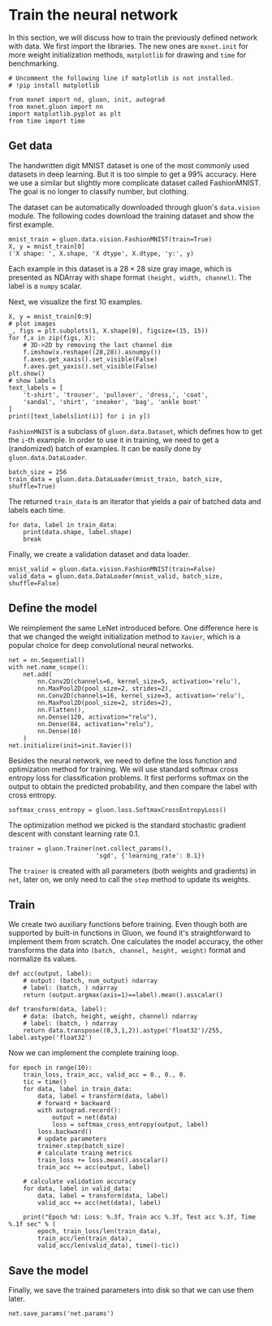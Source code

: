 # Train the neural network

In this section, we will discuss how to train the previously defined network with data. We first import the libraries. The new ones are `mxnet.init` for more weight initialization methods, `matplotlib` for drawing and `time` for benchmarking.

```{.python .input  n=11}
# Uncomment the following line if matplotlib is not installed.
# !pip install matplotlib

from mxnet import nd, gluon, init, autograd
from mxnet.gluon import nn
import matplotlib.pyplot as plt
from time import time
```

## Get data

The handwritten digit MNIST dataset is one of the most commonly used datasets in deep learning. But it is too simple to get a 99% accuracy. Here we use a similar but slightly more complicate dataset called FashionMNIST. The goal is no longer to classify number, but clothing.

The dataset can be automatically downloaded through gluon's `data.vision` module. The following codes download the training dataset and show the first example.

```{.python .input  n=12}
mnist_train = gluon.data.vision.FashionMNIST(train=True)
X, y = mnist_train[0]
('X shape: ', X.shape, 'X dtype', X.dtype, 'y:', y)
```

Each example in this dataset is a $28\times 28$ size gray image, which is presented as NDArray with shape format `(height, width, channel)`.  The label is a `numpy` scalar.

Next, we visualize the first 10 examples.

```{.python .input  n=3}
X, y = mnist_train[0:9]
# plot images
_, figs = plt.subplots(1, X.shape[0], figsize=(15, 15))
for f,x in zip(figs, X):
    # 3D->2D by removing the last channel dim
    f.imshow(x.reshape((28,28)).asnumpy())
    f.axes.get_xaxis().set_visible(False)
    f.axes.get_yaxis().set_visible(False)
plt.show()
# show labels
text_labels = [
    't-shirt', 'trouser', 'pullover', 'dress,', 'coat',
    'sandal', 'shirt', 'sneaker', 'bag', 'ankle boot'
]
print([text_labels[int(i)] for i in y])
```

`FashionMNIST` is a subclass of `gluon.data.Dataset`, which defines how to get the `i`-th example. In order to use it in training, we need to get a (randomized) batch of examples. It can be easily done by `gluon.data.DataLoader`.

```{.python .input  n=19}
batch_size = 256
train_data = gluon.data.DataLoader(mnist_train, batch_size, shuffle=True)
```

The returned `train_data` is an iterator that yields a pair of batched data and labels each time.

```{.python .input  n=18}
for data, label in train_data:
    print(data.shape, label.shape)
    break
```

Finally, we create a validation dataset and data loader.

```{.python .input}
mnist_valid = gluon.data.vision.FashionMNIST(train=False)
valid_data = gluon.data.DataLoader(mnist_valid, batch_size, shuffle=False)
```

## Define the model

We reimplement the same LeNet introduced before. One difference here is that we changed the weight initialization method to `Xavier`, which is a popular choice for deep convolutional neural networks.

```{.python .input  n=6}
net = nn.Sequential()
with net.name_scope():
    net.add(
        nn.Conv2D(channels=6, kernel_size=5, activation='relu'),
        nn.MaxPool2D(pool_size=2, strides=2),
        nn.Conv2D(channels=16, kernel_size=3, activation='relu'),
        nn.MaxPool2D(pool_size=2, strides=2),
        nn.Flatten(),        
        nn.Dense(120, activation="relu"),
        nn.Dense(84, activation="relu"),
        nn.Dense(10)
    )
net.initialize(init=init.Xavier())    
```

Besides the neural network, we need to define the loss function and optimization method for training. We will use  standard softmax cross entropy loss for classification problems. It first performs softmax on the output to obtain the predicted probability, and then compare the label with cross entropy.

```{.python .input  n=7}
softmax_cross_entropy = gluon.loss.SoftmaxCrossEntropyLoss()
```

The optimization method we picked is the standard stochastic gradient descent with constant learning rate 0.1.

```{.python .input  n=8}
trainer = gluon.Trainer(net.collect_params(),
                        'sgd', {'learning_rate': 0.1})
```

The `trainer` is created with all parameters (both weights and gradients) in `net`, later on, we only need to call the `step` method to update its weights. 

## Train 

We create two auxiliary functions before training. Even though both are supported by built-in functions in Gluon, we found it's straightforward to implement them from scratch. One calculates the model accuracy, the other transforms the data into `(batch, channel, height, weight)` format and normalize its values.

```{.python .input  n=9}
def acc(output, label):
    # output: (batch, num_output) ndarray
    # label: (batch, ) ndarray
    return (output.argmax(axis=1)==label).mean().asscalar() 

def transform(data, label):
    # data: (batch, height, weight, channel) ndarray
    # label: (batch, ) ndarray
    return data.transpose((0,3,1,2)).astype('float32')/255, label.astype('float32')
```

Now we can implement the complete training loop.

```{.python .input  n=10}
for epoch in range(10):
    train_loss, train_acc, valid_acc = 0., 0., 0.
    tic = time()
    for data, label in train_data:
        data, label = transform(data, label)
        # forward + backward
        with autograd.record():
            output = net(data)
            loss = softmax_cross_entropy(output, label)
        loss.backward()
        # update parameters
        trainer.step(batch_size)
        # calculate traing metrics 
        train_loss += loss.mean().asscalar()
        train_acc += acc(output, label)

    # calculate validation accuracy
    for data, label in valid_data:
        data, label = transform(data, label)        
        valid_acc += acc(net(data), label)
        
    print("Epoch %d: Loss: %.3f, Train acc %.3f, Test acc %.3f, Time %.1f sec" % (
        epoch, train_loss/len(train_data), 
        train_acc/len(train_data), 
        valid_acc/len(valid_data), time()-tic))
```

## Save the model

Finally, we save the trained parameters into disk so that we can use them later.

```{.python .input}
net.save_params('net.params')
```
